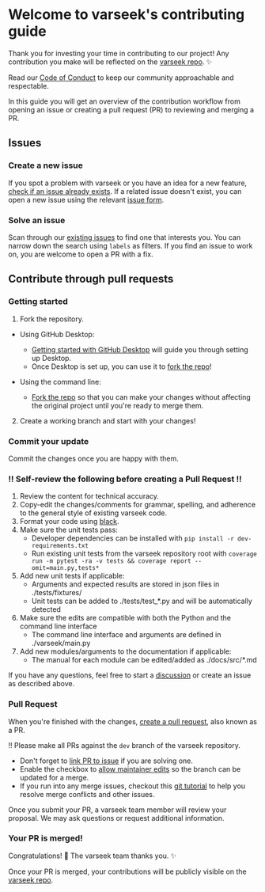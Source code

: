 # Welcome to varseek's contributing guide

Thank you for investing your time in contributing to our project! Any contribution you make will be reflected on the [varseek repo](https://github.com/pachterlab/varseek). ✨

Read our [Code of Conduct](./code_of_conduct.md) to keep our community approachable and respectable.

In this guide you will get an overview of the contribution workflow from opening an issue or creating a pull request (PR) to reviewing and merging a PR.

## Issues

### Create a new issue

If you spot a problem with varseek or you have an idea for a new feature, [check if an issue already exists](https://github.com/pachterlab/varseek/issues). If a related issue doesn't exist, you can open a new issue using the relevant [issue form](https://github.com/pachterlab/varseek/issues/new/choose).

### Solve an issue

Scan through our [existing issues](https://github.com/pachterlab/varseek/issues) to find one that interests you. You can narrow down the search using `labels` as filters. If you find an issue to work on, you are welcome to open a PR with a fix.

## Contribute through pull requests

### Getting started

1. Fork the repository.
- Using GitHub Desktop:
  - [Getting started with GitHub Desktop](https://docs.github.com/en/desktop/installing-and-configuring-github-desktop/getting-started-with-github-desktop) will guide you through setting up Desktop.
  - Once Desktop is set up, you can use it to [fork the repo](https://docs.github.com/en/desktop/contributing-and-collaborating-using-github-desktop/cloning-and-forking-repositories-from-github-desktop)!

- Using the command line:
  - [Fork the repo](https://docs.github.com/en/github/getting-started-with-github/fork-a-repo#fork-an-example-repository) so that you can make your changes without affecting the original project until you're ready to merge them.

2. Create a working branch and start with your changes!

### Commit your update

Commit the changes once you are happy with them.

### ‼️ Self-review the following before creating a Pull Request ‼️

1. Review the content for technical accuracy.
2. Copy-edit the changes/comments for grammar, spelling, and adherence to the general style of existing varseek code.
3. Format your code using [black](https://black.readthedocs.io/en/stable/getting_started.html).
4. Make sure the unit tests pass:
    - Developer dependencies can be installed with `pip install -r dev-requirements.txt`
    - Run existing unit tests from the varseek repository root with `coverage run -m pytest -ra -v tests && coverage report --omit=main.py,tests*`
5. Add new unit tests if applicable:
    - Arguments and expected results are stored in json files in ./tests/fixtures/
    - Unit tests can be added to ./tests/test_*.py and will be automatically detected
6. Make sure the edits are compatible with both the Python and the command line interface
    - The command line interface and arguments are defined in ./varseek/main.py
8. Add new modules/arguments to the documentation if applicable:
    - The manual for each module can be edited/added as ./docs/src/*.md

If you have any questions, feel free to start a [discussion](https://github.com/pachterlab/varseek/discussions) or create an issue as described above.

### Pull Request

When you're finished with the changes, [create a pull request](https://docs.github.com/en/pull-requests/collaborating-with-pull-requests/proposing-changes-to-your-work-with-pull-requests/creating-a-pull-request), also known as a PR.

‼️ Please make all PRs against the `dev` branch of the varseek repository. 

- Don't forget to [link PR to issue](https://docs.github.com/en/issues/tracking-your-work-with-issues/linking-a-pull-request-to-an-issue) if you are solving one.
- Enable the checkbox to [allow maintainer edits](https://docs.github.com/en/github/collaborating-with-issues-and-pull-requests/allowing-changes-to-a-pull-request-branch-created-from-a-fork) so the branch can be updated for a merge.
- If you run into any merge issues, checkout this [git tutorial](https://github.com/skills/resolve-merge-conflicts) to help you resolve merge conflicts and other issues.

Once you submit your PR, a varseek team member will review your proposal. We may ask questions or request additional information.

### Your PR is merged!

Congratulations! 🎉	 The varseek team thanks you. ✨

Once your PR is merged, your contributions will be publicly visible on the [varseek repo](https://github.com/pachterlab/varseek).
